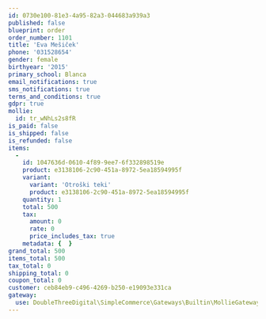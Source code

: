 ```yaml
---
id: 0730e100-81e3-4a95-82a3-044683a939a3
published: false
blueprint: order
order_number: 1101
title: 'Eva Mešiček'
phone: '031528654'
gender: female
birthyear: '2015'
primary_school: Blanca
email_notifications: true
sms_notifications: true
terms_and_conditions: true
gdpr: true
mollie:
  id: tr_wNhLs2s8fR
is_paid: false
is_shipped: false
is_refunded: false
items:
  -
    id: 1047636d-0610-4f89-9ee7-6f332898519e
    product: e3138106-2c90-451a-8972-5ea18594995f
    variant:
      variant: 'Otroški teki'
      product: e3138106-2c90-451a-8972-5ea18594995f
    quantity: 1
    total: 500
    tax:
      amount: 0
      rate: 0
      price_includes_tax: true
    metadata: {  }
grand_total: 500
items_total: 500
tax_total: 0
shipping_total: 0
coupon_total: 0
customer: ceb84eb9-c496-4269-b250-e19093e331ca
gateway:
  use: DoubleThreeDigital\SimpleCommerce\Gateways\Builtin\MollieGateway
---
```


